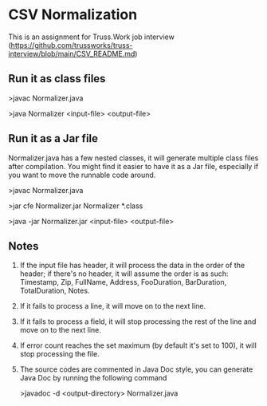 # CSV Normalization
This is an assignment for Truss.Work job interview (https://github.com/trussworks/truss-interview/blob/main/CSV_README.md)

## Run it as class files
\>javac Normalizer.java

\>java Normalizer \<input-file\> \<output-file\>

## Run it as a Jar file
Normalizer.java has a few nested classes, it will generate multiple class files after compilation. You might find it easier to have it as a Jar file, especially if you want to move the runnable code around. 

\>javac Normalizer.java

\>jar cfe Normalizer.jar Normalizer *.class

\>java -jar Normalizer.jar \<input-file\> \<output-file\>

## Notes
1. If the input file has header, it will process the data in the order of the header; if there's no header, it will assume the order is as such: Timestamp, Zip, FullName, Address, FooDuration, BarDuration, TotalDuration, Notes.
2. If it fails to process a line, it will move on to the next line.
3. If it fails to process a field, it will stop processing the rest of the line and move on to the next line.
4. If error count reaches the set maximum (by default it's set to 100), it will stop processing the file.
5. The source codes are commented in Java Doc style, you can generate Java Doc by running the following command

   \>javadoc -d \<output-directory> Normalizer.java
   
